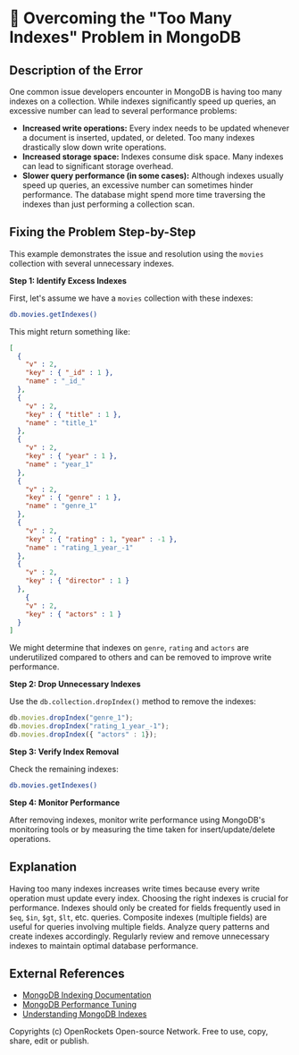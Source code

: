 # 🐞 Overcoming the "Too Many Indexes" Problem in MongoDB


## Description of the Error

One common issue developers encounter in MongoDB is having too many indexes on a collection. While indexes significantly speed up queries, an excessive number can lead to several performance problems:

* **Increased write operations:**  Every index needs to be updated whenever a document is inserted, updated, or deleted.  Too many indexes drastically slow down write operations.
* **Increased storage space:** Indexes consume disk space.  Many indexes can lead to significant storage overhead.
* **Slower query performance (in some cases):**  Although indexes usually speed up queries, an excessive number can sometimes hinder performance. The database might spend more time traversing the indexes than just performing a collection scan.


## Fixing the Problem Step-by-Step

This example demonstrates the issue and resolution using the `movies` collection with several unnecessary indexes.

**Step 1: Identify Excess Indexes**

First, let's assume we have a `movies` collection with these indexes:

```bash
db.movies.getIndexes()
```

This might return something like:

```json
[
  {
    "v" : 2,
    "key" : { "_id" : 1 },
    "name" : "_id_"
  },
  {
    "v" : 2,
    "key" : { "title" : 1 },
    "name" : "title_1"
  },
  {
    "v" : 2,
    "key" : { "year" : 1 },
    "name" : "year_1"
  },
  {
    "v" : 2,
    "key" : { "genre" : 1 },
    "name" : "genre_1"
  },
  {
    "v" : 2,
    "key" : { "rating" : 1, "year" : -1 },
    "name" : "rating_1_year_-1"
  },
  {
    "v" : 2,
    "key" : { "director" : 1 }
  },
    {
    "v" : 2,
    "key" : { "actors" : 1 }
  }
]
```

We might determine that indexes on `genre`, `rating` and `actors` are underutilized compared to others and can be removed to improve write performance.

**Step 2: Drop Unnecessary Indexes**

Use the `db.collection.dropIndex()` method to remove the indexes:

```javascript
db.movies.dropIndex("genre_1");
db.movies.dropIndex("rating_1_year_-1");
db.movies.dropIndex({ "actors" : 1});
```


**Step 3: Verify Index Removal**

Check the remaining indexes:

```bash
db.movies.getIndexes()
```


**Step 4: Monitor Performance**

After removing indexes, monitor write performance using MongoDB's monitoring tools or by measuring the time taken for insert/update/delete operations.


## Explanation

Having too many indexes increases write times because every write operation must update every index.  Choosing the right indexes is crucial for performance. Indexes should only be created for fields frequently used in `$eq`, `$in`, `$gt`, `$lt`, etc. queries.   Composite indexes (multiple fields) are useful for queries involving multiple fields. Analyze query patterns and create indexes accordingly.  Regularly review and remove unnecessary indexes to maintain optimal database performance.

## External References

* [MongoDB Indexing Documentation](https://www.mongodb.com/docs/manual/indexes/)
* [MongoDB Performance Tuning](https://www.mongodb.com/docs/manual/tutorial/optimize-for-performance/)
* [Understanding MongoDB Indexes](https://www.mongodb.com/blog/post/understanding-mongodb-indexes)


Copyrights (c) OpenRockets Open-source Network. Free to use, copy, share, edit or publish.

